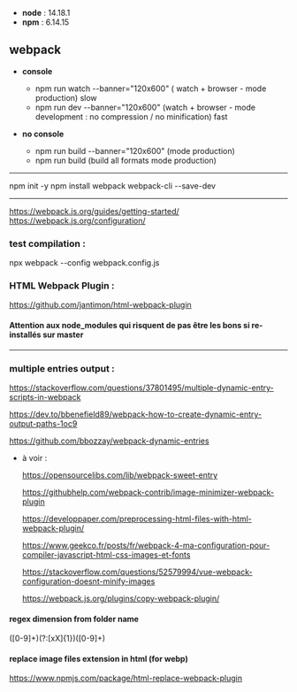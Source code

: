 - **node** : 14.18.1
- **npm** : 6.14.15

## webpack

- **console**

  - npm run watch --banner="120x600" ( watch + browser - mode production) slow
  - npm run dev --banner="120x600" (watch + browser - mode development : no compression / no minification) fast

- **no console**
  - npm run build --banner="120x600" (mode production)
  - npm run build (build all formats mode production)

---

npm init -y
npm install webpack webpack-cli --save-dev

---

https://webpack.js.org/guides/getting-started/
https://webpack.js.org/configuration/

### test compilation :

npx webpack --config webpack.config.js

### HTML Webpack Plugin :

https://github.com/jantimon/html-webpack-plugin

#### Attention aux node_modules qui risquent de pas être les bons si re-installés sur master

---

### multiple entries output :

https://stackoverflow.com/questions/37801495/multiple-dynamic-entry-scripts-in-webpack

https://dev.to/bbenefield89/webpack-how-to-create-dynamic-entry-output-paths-1oc9

https://github.com/bbozzay/webpack-dynamic-entries

- à voir :

  https://opensourcelibs.com/lib/webpack-sweet-entry

  https://githubhelp.com/webpack-contrib/image-minimizer-webpack-plugin

  https://developpaper.com/preprocessing-html-files-with-html-webpack-plugin/

  https://www.geekco.fr/posts/fr/webpack-4-ma-configuration-pour-compiler-javascript-html-css-images-et-fonts

  https://stackoverflow.com/questions/52579994/vue-webpack-configuration-doesnt-minify-images

  https://webpack.js.org/plugins/copy-webpack-plugin/

#### regex dimension from folder name

([0-9]+)(?:[xX]{1})([0-9]+)

#### replace image files extension in html (for webp)

https://www.npmjs.com/package/html-replace-webpack-plugin
